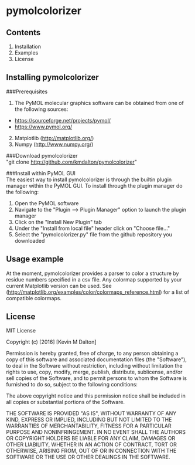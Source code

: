 # pymolcolorizer

## Contents
1. Installation
2. Examples
3. License

## Installing pymolcolorizer

###Prerequisites
1. The PyMOL molecular graphics software can be obtained from one of the following sources:
  * https://sourceforge.net/projects/pymol/
  * https://www.pymol.org/
2. Matplotlib (http://matplotlib.org/)
3. Numpy (http://www.numpy.org/)

###Download pymolcolorizer  
"git clone http://github.com/kmdalton/pymolcolorizer"

###Install within PyMOL GUI  
The easiest way to install pymolcolorizer is through the builtin plugin manager within the PyMOL GUI. To install through the plugin manager do the following:
1. Open the PyMOL software
2. Navigate to the "Plugin --> Plugin Manager" option to launch the plugin manager
3. Click on the "Install New Plugin" tab
4. Under the "Install from local file" header click on "Choose file..."
5. Select the "pymolcolorizer.py" file from the github repository you downloaded

## Usage example  
At the moment, pymolcolorizer provides a parser to color a structure by residue numbers specified in a csv file. Any colormap supported by your current Matplotlib version can be used. See (http://matplotlib.org/examples/color/colormaps_reference.html) for a list of compatible colormaps. 


## License
MIT License

Copyright (c) [2016] [Kevin M Dalton]

Permission is hereby granted, free of charge, to any person obtaining a copy
of this software and associated documentation files (the "Software"), to deal
in the Software without restriction, including without limitation the rights
to use, copy, modify, merge, publish, distribute, sublicense, and/or sell
copies of the Software, and to permit persons to whom the Software is
furnished to do so, subject to the following conditions:

The above copyright notice and this permission notice shall be included in all
copies or substantial portions of the Software.

THE SOFTWARE IS PROVIDED "AS IS", WITHOUT WARRANTY OF ANY KIND, EXPRESS OR
IMPLIED, INCLUDING BUT NOT LIMITED TO THE WARRANTIES OF MERCHANTABILITY,
FITNESS FOR A PARTICULAR PURPOSE AND NONINFRINGEMENT. IN NO EVENT SHALL THE
AUTHORS OR COPYRIGHT HOLDERS BE LIABLE FOR ANY CLAIM, DAMAGES OR OTHER
LIABILITY, WHETHER IN AN ACTION OF CONTRACT, TORT OR OTHERWISE, ARISING FROM,
OUT OF OR IN CONNECTION WITH THE SOFTWARE OR THE USE OR OTHER DEALINGS IN THE
SOFTWARE.
